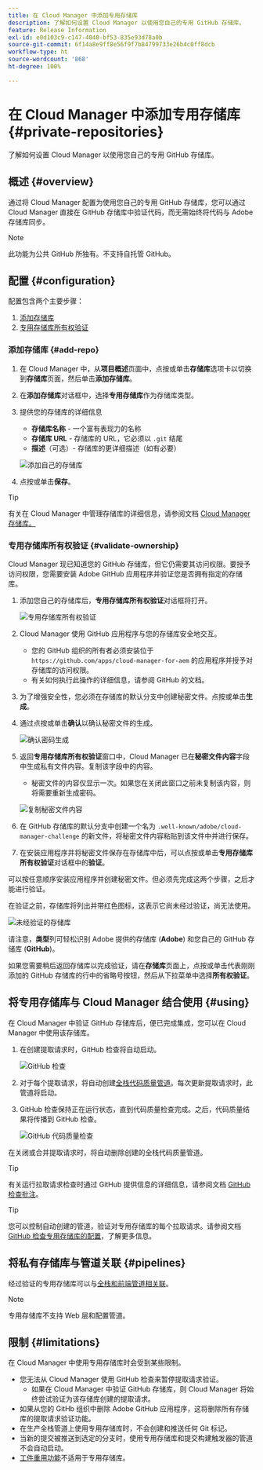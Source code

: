 ```yaml
---
title: 在 Cloud Manager 中添加专用存储库
description: 了解如何设置 Cloud Manager 以使用您自己的专用 GitHub 存储库。
feature: Release Information
exl-id: e0d103c9-c147-4040-bf53-835e93d78a0b
source-git-commit: 6f14a8e9ff8e56f9f7b84799733e26b4c0ff8dcb
workflow-type: ht
source-wordcount: '868'
ht-degree: 100%

---
```



# 在 Cloud Manager 中添加专用存储库 {#private-repositories}

了解如何设置 Cloud Manager 以使用您自己的专用 GitHub 存储库。

## 概述 {#overview}

通过将 Cloud Manager 配置为使用您自己的专用 GitHub 存储库，您可以通过 Cloud Manager 直接在 GitHub 存储库中验证代码，而无需始终将代码与 Adobe 存储库同步。

>[!NOTE]
>
>此功能为公共 GitHub 所独有。不支持自托管 GitHub。

## 配置 {#configuration}

配置包含两个主要步骤：

1. [添加存储库](#add-repo)
1. [专用存储库所有权验证](#validate-ownership)

### 添加存储库 {#add-repo}

1. 在 Cloud Manager 中，从&#x200B;**项目概述**&#x200B;页面中，点按或单击&#x200B;**存储库**&#x200B;选项卡以切换到&#x200B;**存储库**&#x200B;页面，然后单击&#x200B;**添加存储库**。

1. 在&#x200B;**添加存储库**&#x200B;对话框中，选择&#x200B;**专用存储库**&#x200B;作为存储库类型。

1. 提供您的存储库的详细信息

   * **存储库名称** - 一个富有表现力的名称
   * **存储库 URL** - 存储库的 URL，它必须以 `.git` 结尾
   * **描述**（可选）- 存储库的更详细描述（如有必要）

   ![添加自己的存储库](/help/assets/repositories/add-own-github.png)

1. 点按或单击&#x200B;**保存**。

>[!TIP]
>
>有关在 Cloud Manager 中管理存储库的详细信息，请参阅文档 [Cloud Manager 存储库。](/help/managing-code/managing-repositories.md)

### 专用存储库所有权验证 {#validate-ownership}

Cloud Manager 现已知道您的 GitHub 存储库，但它仍需要其访问权限。要授予访问权限，您需要安装 Adobe GitHub 应用程序并验证您是否拥有指定的存储库。

1. 添加您自己的存储库后，**专用存储库所有权验证**&#x200B;对话框将打开。

   ![专用存储库所有权验证](/help/assets/repositories/private-repo-validate.png)

1. Cloud Manager 使用 GitHub 应用程序与您的存储库安全地交互。
   * 您的 GitHub 组织的所有者必须安装位于 `https://github.com/apps/cloud-manager-for-aem` 的应用程序并授予对存储库的访问权限。
   * 有关如何执行此操作的详细信息，请参阅 GitHub 的文档。

1. 为了增强安全性，您必须在存储库的默认分支中创建秘密文件。点按或单击&#x200B;**生成**。

1. 通过点按或单击&#x200B;**确认**&#x200B;以确认秘密文件的生成。

   ![确认密码生成](/help/assets/repositories/confirm-generation.png)

1. 返回&#x200B;**专用存储库所有权验证**&#x200B;窗口中，Cloud Manager 已在&#x200B;**秘密文件内容**&#x200B;字段中生成私有文件内容。复制该字段中的内容。

   * 秘密文件的内容仅显示一次。如果您在关闭此窗口之前未复制该内容，则将需要重新生成密码。

   ![复制秘密文件内容](/help/assets/repositories/new-secret.png)

1. 在 GitHub 存储库的默认分支中创建一个名为 `.well-known/adobe/cloud-manager-challenge` 的新文件，将秘密文件内容粘贴到该文件中并进行保存。

1. 在安装应用程序并将秘密文件保存在存储库中后，可以点按或单击&#x200B;**专用存储库所有权验证**&#x200B;对话框中的&#x200B;**验证**。

可以按任意顺序安装应用程序并创建秘密文件。但必须先完成这两个步骤，之后才能进行验证。

在验证之前，存储库将列出并带红色图标，这表示它尚未经过验证，尚无法使用。

![未经验证的存储库](/help/assets/repositories/unvalidated-repo.png)

请注意，**类型**&#x200B;列可轻松识别 Adobe 提供的存储库 (**Adobe**) 和您自己的 GitHub 存储库 (**GitHub**)。

如果您需要稍后返回存储库以完成验证，请在&#x200B;**存储库**&#x200B;页面上，点按或单击代表刚刚添加的 GitHub 存储库的行中的省略号按钮，然后从下拉菜单中选择&#x200B;**所有权验证**。

## 将专用存储库与 Cloud Manager 结合使用 {#using}

在 Cloud Manager 中验证 GitHub 存储库后，便已完成集成，您可以在 Cloud Manager 中使用该存储库。

1. 在创建提取请求时，GitHub 检查将自动启动。

   ![GitHub 检查](/help/assets/repositories/github-checks.png)

1. 对于每个提取请求，将自动创建[全栈代码质量管道](/help/using/managing-pipelines.md)。每次更新提取请求时，此管道将启动。

1. GitHub 检查保持正在运行状态，直到代码质量检查完成。之后，代码质量结果将传播到 GitHub 检查。

   ![GitHub 代码质量检查](/help/assets/repositories/github-code-quality.png)

在关闭或合并提取请求时，将自动删除创建的全栈代码质量管道。

>[!TIP]
>
>有关运行拉取请求检查时通过 GitHub 提供信息的详细信息，请参阅文档 [GitHub 检查批注](github-annotations.md)。

>[!TIP]
>
>您可以控制自动创建的管道，验证对专用存储库的每个拉取请求。请参阅文档 [GitHub 检查专用存储库的配置](github-check-config.md)，了解更多信息。

## 将私有存储库与管道关联 {#pipelines}

经过验证的专用存储库可以与[全栈和前端管道相关联](/help/overview/ci-cd-pipelines.md)。

>[!NOTE]
>
>专用存储库不支持 Web 层和配置管道。

## 限制 {#limitations}

在 Cloud Manager 中使用专用存储库时会受到某些限制。

* 您无法从 Cloud Manager 使用 GitHub 检查来暂停提取请求验证。
   * 如果在 Cloud Manager 中验证 GitHub 存储库，则 Cloud Manager 将始终尝试验证为该存储库创建的提取请求。
* 如果从您的 GitHb 组织中删除 Adobe GitHub 应用程序，这将删除所有存储库的提取请求验证功能。
* 在生产全栈管道上使用专用存储库时，不会创建和推送任何 Git 标记。
* 当新的提交被推送到选定的分支时，使用专用存储库和提交构建触发器的管道不会自动启动。
* [工件重用功能](/help/getting-started/project-setup.md#build-artifact-reuse)不适用于专用存储库。
